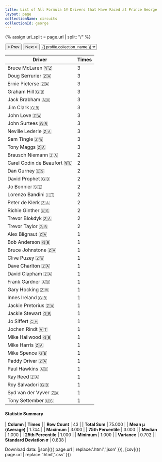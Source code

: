 ```yaml
---
title: List of All Formula 1® Drivers that Have Raced at Prince George Circuit
layout: page
collectionName: circuits
collectionId: george
---
```


{% assign url_split = page.url | split: "/" %}
<div id="collection-navigation">
<button onclick="selector.options[selector.selectedIndex-1].value && (window.location = selector.options[selector.selectedIndex-1].value);">&lt; Prev</button>
<button onclick="selector.options[selector.selectedIndex+1].value && (window.location = selector.options[selector.selectedIndex+1].value);">Next &gt;</button>
<select id="selector" onchange="this.options[this.selectedIndex].value && (window.location = this.options[this.selectedIndex].value);">
  {% for collectionId in site.data[page.collectionName].refs %}
    {% if collectionId == page.collectionId %}
      {% assign selected = "selected" %}
    {% else %}
      {% assign selected = "" %}
    {% endif %}
    {% assign profile = site.data[page.collectionName][collectionId].profile %}
    <option value="/f1/{{ page.collectionName }}/{{ collectionId }}/{{ url_split[4] }}" {{ selected }}>{{ profile.collection_name }}</option>
  {% endfor %}
</select>
</div>

| Driver | Times |
|--|--|
| Bruce McLaren 🇳🇿 | 3 |
| Doug Serrurier 🇿🇦 | 3 |
| Ernie Pieterse 🇿🇦 | 3 |
| Graham Hill 🇬🇧 | 3 |
| Jack Brabham 🇦🇺 | 3 |
| Jim Clark 🇬🇧 | 3 |
| John Love 🇿🇼 | 3 |
| John Surtees 🇬🇧 | 3 |
| Neville Lederle 🇿🇦 | 3 |
| Sam Tingle 🇿🇼 | 3 |
| Tony Maggs 🇿🇦 | 3 |
| Brausch Niemann 🇿🇦 | 2 |
| Carel Godin de Beaufort 🇳🇱 | 2 |
| Dan Gurney 🇺🇸 | 2 |
| David Prophet 🇬🇧 | 2 |
| Jo Bonnier 🇸🇪 | 2 |
| Lorenzo Bandini 🇮🇹 | 2 |
| Peter de Klerk 🇿🇦 | 2 |
| Richie Ginther 🇺🇸 | 2 |
| Trevor Blokdyk 🇿🇦 | 2 |
| Trevor Taylor 🇬🇧 | 2 |
| Alex Blignaut 🇿🇦 | 1 |
| Bob Anderson 🇬🇧 | 1 |
| Bruce Johnstone 🇿🇦 | 1 |
| Clive Puzey 🇿🇼 | 1 |
| Dave Charlton 🇿🇦 | 1 |
| David Clapham 🇿🇦 | 1 |
| Frank Gardner 🇦🇺 | 1 |
| Gary Hocking 🇿🇼 | 1 |
| Innes Ireland 🇬🇧 | 1 |
| Jackie Pretorius 🇿🇦 | 1 |
| Jackie Stewart 🇬🇧 | 1 |
| Jo Siffert 🇨🇭 | 1 |
| Jochen Rindt 🇦🇹 | 1 |
| Mike Hailwood 🇬🇧 | 1 |
| Mike Harris 🇿🇦 | 1 |
| Mike Spence 🇬🇧 | 1 |
| Paddy Driver 🇿🇦 | 1 |
| Paul Hawkins 🇦🇺 | 1 |
| Ray Reed 🇿🇦 | 1 |
| Roy Salvadori 🇬🇧 | 1 |
| Syd van der Vyver 🇿🇦 | 1 |
| Tony Settember 🇺🇸 | 1 |

#### Statistic Summary

| **Column** | **Times** |
| **Row Count** | 43 |
| **Total Sum** | 75.000 |
| **Mean μ (Average)** | 1.744 |
| **Maximum** | 3.000 |
| **75th Percentile** | 3.000 |
| **Median** | 1.000 |
| **25th Percentile** | 1.000 |
| **Minimum** | 1.000 |
| **Variance** | 0.702 |
| **Standard Deviation σ** | 0.838 |

Download data: [json]({{ page.url | replace:'.html','.json' }}), [csv]({{ page.url | replace:'.html','.csv' }})
